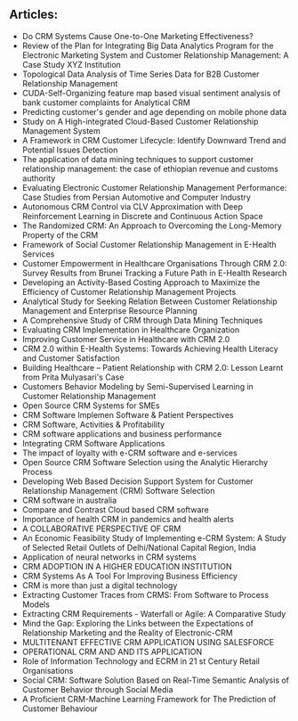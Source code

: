 




<h2> Articles: </h2>
<ul>

                             

 <li><a target="_blank" href="https://github.com/manjunath5496/CRM-Articles/blob/master/2crm(1).pdf" style="text-decoration:none;">Do CRM Systems Cause One-to-One
Marketing Effectiveness?</a></li>

 <li><a target="_blank" href="https://github.com/manjunath5496/CRM-Articles/blob/master/2crm(2).pdf" style="text-decoration:none;">Review of the Plan for Integrating Big Data Analytics Program for the Electronic Marketing System and Customer Relationship Management: A Case Study XYZ Institution</a></li>

<li><a target="_blank" href="https://github.com/manjunath5496/CRM-Articles/blob/master/2crm(3).pdf" style="text-decoration:none;">Topological Data Analysis of Time Series Data
for B2B Customer Relationship Management</a></li>
 <li><a target="_blank" href="https://github.com/manjunath5496/CRM-Articles/blob/master/2crm(4).pdf" style="text-decoration:none;">CUDA-Self-Organizing feature map based visual
sentiment analysis of bank customer complaints for Analytical CRM</a></li>                              
<li><a target="_blank" href="https://github.com/manjunath5496/CRM-Articles/blob/master/2crm(5).pdf" style="text-decoration:none;">Predicting customer's gender and age
depending on mobile phone data</a></li>
<li><a target="_blank" href="https://github.com/manjunath5496/CRM-Articles/blob/master/2crm(6).pdf" style="text-decoration:none;">Study on A High-integrated Cloud-Based Customer Relationship Management System</a></li>
 <li><a target="_blank" href="https://github.com/manjunath5496/CRM-Articles/blob/master/2crm(7).pdf" style="text-decoration:none;">A Framework in CRM Customer Lifecycle: Identify Downward Trend and Potential Issues Detection</a></li>

 <li><a target="_blank" href="https://github.com/manjunath5496/CRM-Articles/blob/master/2crm(8).pdf" style="text-decoration:none;"> The application of data mining techniques to support customer relationship management: the case of ethiopian revenue and customs authority </a></li>
   <li><a target="_blank" href="https://github.com/manjunath5496/CRM-Articles/blob/master/2crm(9).pdf" style="text-decoration:none;">Evaluating Electronic Customer Relationship Management Performance: Case Studies from Persian Automotive and Computer Industry</a></li>
  
   
 <li><a target="_blank" href="https://github.com/manjunath5496/CRM-Articles/blob/master/2crm(10).pdf" style="text-decoration:none;">Autonomous CRM Control via CLV Approximation with Deep Reinforcement Learning in Discrete and Continuous Action Space</a></li>                              
<li><a target="_blank" href="https://github.com/manjunath5496/CRM-Articles/blob/master/2crm(11).pdf" style="text-decoration:none;">The Randomized CRM: An Approach to Overcoming
the Long-Memory Property of the CRM</a></li>
<li><a target="_blank" href="https://github.com/manjunath5496/CRM-Articles/blob/master/2crm(12).pdf" style="text-decoration:none;">Framework of Social Customer Relationship
Management in E-Health Services</a></li>
<li><a target="_blank" href="https://github.com/manjunath5496/CRM-Articles/blob/master/2crm(13).pdf" style="text-decoration:none;">Customer Empowerment in Healthcare Organisations Through CRM 2.0: Survey Results from Brunei Tracking a Future Path in E-Health Research</a></li>

<li><a target="_blank" href="https://github.com/manjunath5496/CRM-Articles/blob/master/2crm(14).pdf" style="text-decoration:none;">Developing an Activity-Based Costing Approach to Maximize the Efficiency of Customer Relationship Management Projects</a></li>
                              
<li><a target="_blank" href="https://github.com/manjunath5496/CRM-Articles/blob/master/2crm(15).pdf" style="text-decoration:none;">Analytical Study for Seeking Relation Between
Customer Relationship Management and Enterprise Resource Planning</a></li>

<li><a target="_blank" href="https://github.com/manjunath5496/CRM-Articles/blob/master/2crm(16).pdf" style="text-decoration:none;">A Comprehensive Study of CRM through Data Mining Techniques</a></li>

  <li><a target="_blank" href="https://github.com/manjunath5496/CRM-Articles/blob/master/2crm(17).pdf" style="text-decoration:none;">Evaluating CRM Implementation in Healthcare Organization</a></li>   
  
<li><a target="_blank" href="https://github.com/manjunath5496/CRM-Articles/blob/master/2crm(18).pdf" style="text-decoration:none;">Improving Customer Service in Healthcare
with CRM 2.0</a></li> 

  
<li><a target="_blank" href="https://github.com/manjunath5496/CRM-Articles/blob/master/2crm(19).pdf" style="text-decoration:none;">CRM 2.0 within E-Health Systems:
Towards Achieving Health Literacy and Customer Satisfaction</a></li> 

<li><a target="_blank" href="https://github.com/manjunath5496/CRM-Articles/blob/master/2crm(20).pdf" style="text-decoration:none;">Building Healthcare – Patient Relationship with CRM 2.0: Lesson Learnt from Prita Mulyasari's Case</a></li>

<li><a target="_blank" href="https://github.com/manjunath5496/CRM-Articles/blob/master/2crm(21).pdf" style="text-decoration:none;">Customers Behavior Modeling by Semi-Supervised Learning in Customer Relationship Management</a></li>
<li><a target="_blank" href="https://github.com/manjunath5496/CRM-Articles/blob/master/2crm(22).pdf" style="text-decoration:none;">Open Source CRM Systems for SMEs </a></li> 
 
 
 <li><a target="_blank" href="https://github.com/manjunath5496/CRM-Articles/blob/master/2crm(23).pdf" style="text-decoration:none;">CRM Software Implemen Software & Patient Perspectives</a></li> 

<li><a target="_blank" href="https://github.com/manjunath5496/CRM-Articles/blob/master/2crm(24).pdf" style="text-decoration:none;">CRM Software, Activities & Profitability</a></li>

<li><a target="_blank" href="https://github.com/manjunath5496/CRM-Articles/blob/master/2crm(25).pdf" style="text-decoration:none;">CRM software applications and business performance</a></li>
<li><a target="_blank" href="https://github.com/manjunath5496/CRM-Articles/blob/master/2crm(26).pdf" style="text-decoration:none;">Integrating CRM Software Applications </a></li> 
 
 <li><a target="_blank" href="https://github.com/manjunath5496/CRM-Articles/blob/master/2crm(27).pdf" style="text-decoration:none;">The impact of loyalty with e-CRM software and e-services</a></li> 

<li><a target="_blank" href="https://github.com/manjunath5496/CRM-Articles/blob/master/2crm(28).pdf" style="text-decoration:none;">Open Source CRM Software Selection using the Analytic Hierarchy Process</a></li>

<li><a target="_blank" href="https://github.com/manjunath5496/CRM-Articles/blob/master/2crm(29).pdf" style="text-decoration:none;">Developing Web Based Decision Support System for Customer Relationship Management (CRM) Software Selection</a></li>
<li><a target="_blank" href="https://github.com/manjunath5496/CRM-Articles/blob/master/2crm(30).pdf" style="text-decoration:none;">CRM software in australia </a></li> 
 
 <li><a target="_blank" href="https://github.com/manjunath5496/CRM-Articles/blob/master/2crm(31).pdf" style="text-decoration:none;">Compare and Contrast Cloud based CRM software </a></li> 
 
 
 
 <li><a target="_blank" href="https://github.com/manjunath5496/CRM-Articles/blob/master/2crm(32).pdf" style="text-decoration:none;">Importance of health CRM in pandemics and health alerts</a></li> 

<li><a target="_blank" href="https://github.com/manjunath5496/CRM-Articles/blob/master/2crm(33).pdf" style="text-decoration:none;">A COLLABORATIVE PERSPECTIVE OF CRM</a></li>

<li><a target="_blank" href="https://github.com/manjunath5496/CRM-Articles/blob/master/2crm(34).pdf" style="text-decoration:none;">An Economic Feasibility Study of Implementing e-CRM System: A Study of Selected Retail Outlets of Delhi/National Capital Region, India</a></li>
<li><a target="_blank" href="https://github.com/manjunath5496/CRM-Articles/blob/master/2crm(35).pdf" style="text-decoration:none;">Application of neural networks in CRM systems </a></li> 
 
 <li><a target="_blank" href="https://github.com/manjunath5496/CRM-Articles/blob/master/2crm(36).pdf" style="text-decoration:none;">CRM ADOPTION IN A HIGHER EDUCATION INSTITUTION</a></li> 

<li><a target="_blank" href="https://github.com/manjunath5496/CRM-Articles/blob/master/2crm(37).pdf" style="text-decoration:none;">CRM Systems As A Tool For Improving Business Efficiency</a></li>

<li><a target="_blank" href="https://github.com/manjunath5496/CRM-Articles/blob/master/2crm(38).pdf" style="text-decoration:none;">CRM is more than just a digital technology</a></li>
<li><a target="_blank" href="https://github.com/manjunath5496/CRM-Articles/blob/master/2crm(39).pdf" style="text-decoration:none;">Extracting Customer Traces from CRMS: From Software to Process Models</a></li> 
 
 <li><a target="_blank" href="https://github.com/manjunath5496/CRM-Articles/blob/master/2crm(40).pdf" style="text-decoration:none;">Extracting CRM Requirements - Waterfall or Agile: A Comparative Study </a></li> 
 
 
  
 <li><a target="_blank" href="https://github.com/manjunath5496/CRM-Articles/blob/master/2crm(41).pdf" style="text-decoration:none;">Mind the Gap: Exploring the Links between the Expectations of Relationship Marketing and the Reality of Electronic-CRM</a></li> 

<li><a target="_blank" href="https://github.com/manjunath5496/CRM-Articles/blob/master/2crm(42).pdf" style="text-decoration:none;">MULTITENANT EFFECTIVE CRM APPLICATION USING SALESFORCE</a></li>

<li><a target="_blank" href="https://github.com/manjunath5496/CRM-Articles/blob/master/2crm(43).pdf" style="text-decoration:none;">OPERATIONAL CRM AND AND ITS APPLICATION</a></li>
<li><a target="_blank" href="https://github.com/manjunath5496/CRM-Articles/blob/master/2crm(44).pdf" style="text-decoration:none;">Role of Information Technology and ECRM in 21 st Century Retail Organisations</a></li> 
 
 <li><a target="_blank" href="https://github.com/manjunath5496/CRM-Articles/blob/master/2crm(45).pdf" style="text-decoration:none;">Social CRM: Software Solution Based on Real-Time Semantic Analysis of Customer Behavior through Social Media </a></li> 
 
 
  <li><a target="_blank" href="https://github.com/manjunath5496/CRM-Articles/blob/master/2crm(46).pdf" style="text-decoration:none;">A Proficient CRM-Machine Learning Framework for The Prediction of Customer Behaviour </a></li> 
 
 
 
 
 </ul>
